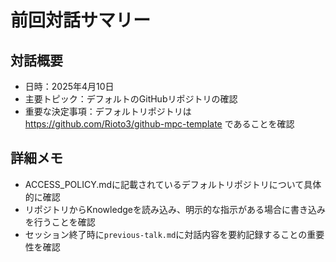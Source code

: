 # 前回対話サマリー

## 対話概要
- 日時：2025年4月10日
- 主要トピック：デフォルトのGitHubリポジトリの確認
- 重要な決定事項：デフォルトリポジトリは https://github.com/Rioto3/github-mpc-template であることを確認

## 詳細メモ
- ACCESS_POLICY.mdに記載されているデフォルトリポジトリについて具体的に確認
- リポジトリからKnowledgeを読み込み、明示的な指示がある場合に書き込みを行うことを確認
- セッション終了時に`previous-talk.md`に対話内容を要約記録することの重要性を確認

